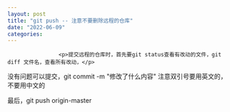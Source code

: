 ```yaml
---
layout: post
title: "git push -- 注意不要删除远程的仓库"
date: "2022-06-09"
categories: 
---
```


                    <p>提交远程的仓库时，首先要git status查看有改动的文件，git diff 文件名，查看所有改动，</p> 
<p>没有问题可以提交，git commit -m "修改了什么内容" 注意双引号要用英文的，不要用中文的</p> 
<p>最后，git push origin-master</p> 
<p></p>
                
